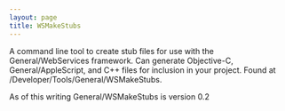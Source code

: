 ```yaml
---
layout: page
title: WSMakeStubs
---
```


A command line tool to create stub files for use with the General/WebServices framework. Can generate Objective-C, General/AppleScript, and C++ files for inclusion in your project. Found at /Developer/Tools/General/WSMakeStubs.

As of this writing General/WSMakeStubs is version 0.2
